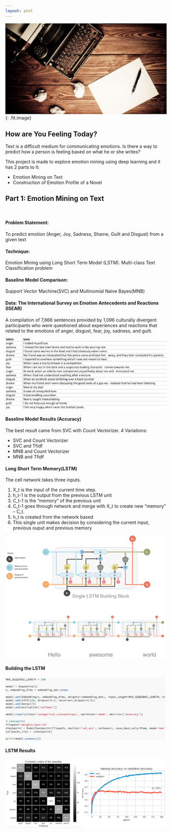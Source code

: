 ```yaml
---
layout: post
---
```


![](/uploads/01.jpeg){: .fit.image}

## How are You Feeling Today?

Text is a difficult medium for communicating emotions. Is there a way to predict how a person is feeling based on what he or she writes?

This project is made to explore emotion mining using deep learning and it has 2 parts to it:

* Emotion Mining on Text
* Construction of Emotion Profile of a Novel

## Part 1: Emotion Mining on Text

&nbsp;

#### Problem Statement:

To predict emotion (Anger, Joy, Sadness, Shame, Guilt and Disgust) from a given text

#### Technique:

Emotion Mining using Long Short Term Model (LSTM). Multi-class Text Classification problem

#### Baseline Model Comparison:

Support Vector Machine(SVC) and Multinomial Naive Bayes(MNB)

#### Data: The International Survey on Emotion Antecedents and Reactions (ISEAR)

A compilation of 7,666 sentences provided by 1,096 culturally divergent participants who were questioned about experiences and reactions that related to the emotions of anger, disgust, fear, joy, sadness, and guilt.

![](/uploads/screen-shot-2018-05-31-at-10-19-16-2.png)

#### Baseline Model Results (Accuracy)

The best result came from SVC with Count Vectorizer. 4 Variations:

* SVC and Count Vectorizer
* SVC and Tfidf
* MNB and Count Vectorizer
* MNB and Tfidf

#### Long Short Term Memory(LSTM)

The cell network takes three inputs.

1. X\_t is the input of the current time step.
2. h\_t-1 is the output from the previous LSTM unit
3. C\_t-1 is the “memory” of the previous unit
4. C\_t-1 goes through network and merge with X\_t to create new “memory” – C\_t.
5. h\_t is created from the network based
6. This single unit makes decision by considering the current input, previous ouput and previous memory

![](/uploads/screen-shot-2018-05-31-at-10-20-46-3.png)

#### Building the LSTM

![](/uploads/screen-shot-2018-05-31-at-10-25-24-3.png)

#### LSTM Results

![](/uploads/screen-shot-2018-05-31-at-10-28-33-2.png)